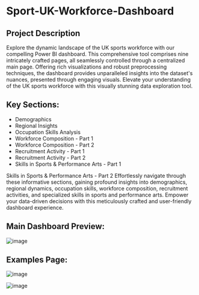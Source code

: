 # Sport-UK-Workforce-Dashboard

##  Project Description
Explore the dynamic landscape of the UK sports workforce with our compelling Power BI dashboard. This comprehensive tool comprises nine intricately crafted pages, all seamlessly controlled through a centralized main page. Offering rich visualizations and robust preprocessing techniques, the dashboard provides unparalleled insights into the dataset's nuances, presented through engaging visuals. Elevate your understanding of the UK sports workforce with this visually stunning data exploration tool.

## Key Sections:
- Demographics
- Regional Insights
- Occupation Skills Analysis
- Workforce Composition - Part 1
- Workforce Composition - Part 2
- Recruitment Activity - Part 1
- Recruitment Activity - Part 2
- Skills in Sports & Performance Arts - Part 1

Skills in Sports & Performance Arts - Part 2
Effortlessly navigate through these informative sections, gaining profound insights into demographics, regional dynamics, occupation skills, workforce composition, recruitment activities, and specialized skills in sports and performance arts. Empower your data-driven decisions with this meticulously crafted and user-friendly dashboard experience.

## Main Dashboard Preview:

![image](https://github.com/zeidzen/Sport-UK-Workforce-Dashboard/assets/36964163/6c0fe121-a243-4972-9a42-15584708a4e7)


## Examples Page:

![image](https://github.com/zeidzen/Sport-UK-Workforce-Dashboard/assets/36964163/b81a0bc8-d60d-4ceb-9fe0-03eb6f41166f)

![image](https://github.com/zeidzen/Sport-UK-Workforce-Dashboard/assets/36964163/29b7b47d-9ab7-404f-9cd8-606cbeee1919)


